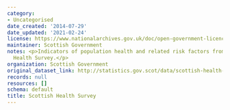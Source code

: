 ```yaml
---
category:
- Uncategorised
date_created: '2014-07-29'
date_updated: '2021-02-24'
license: https://www.nationalarchives.gov.uk/doc/open-government-licence/version/3/
maintainer: Scottish Government
notes: <p>Indicators of population health and related risk factors from the Scottish
  Health Survey.</p>
organization: Scottish Government
original_dataset_link: http://statistics.gov.scot/data/scottish-health-survey
records: null
resources: []
schema: default
title: Scottish Health Survey
---
```

